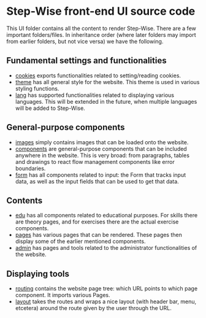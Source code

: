 # Step-Wise front-end UI source code

This UI folder contains all the content to render Step-Wise. There are a few important folders/files. In inheritance order (where later folders may import from earlier folders, but not vice versa) we have the following.

## Fundamental settings and functionalities

- [cookies](./cookies.js) exports functionalities related to setting/reading cookies.
- [theme](./theme.js) has all general style for the website. This theme is used in various styling functions.
- [lang](./lang/) has supported functionalities related to displaying various languages. This will be extended in the future, when multiple languages will be added to Step-Wise.

## General-purpose components

- [images](./images/) simply contains images that can be loaded onto the website.
- [components](./components/) are general-purpose components that can be included anywhere in the website. This is very broad: from paragraphs, tables and drawings to react flow management components like error boundaries.
- [form](./form/) has all components related to input: the Form that tracks input data, as well as the input fields that can be used to get that data.

## Contents

- [edu](./edu/) has all components related to educational purposes. For skills there are theory pages, and for exercises there are the actual exercise components.
- [pages](./pages/) has various pages that can be rendered. These pages then display some of the earlier mentioned components.
- [admin](./admin/) has pages and tools related to the administrator functionalities of the website.

## Displaying tools

- [routing](./routing.js) contains the website page tree: which URL points to which page component. It imports various Pages.
- [layout](./layout/) takes the routes and wraps a nice layout (with header bar, menu, etcetera) around the route given by the user through the URL.
